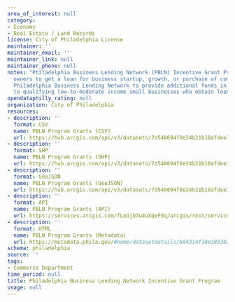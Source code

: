 ```yaml
---
area_of_interest: null
category:
- Economy
- Real Estate / Land Records
license: City of Philadelphia License
maintainer: ''
maintainer_email: ''
maintainer_link: null
maintainer_phone: null
notes: "Philadelphia Business Lending Network (PBLN) Incentive Grant Program is an initiative to enable undercapitalized business 
  owners to get a loan for business startup, growth, or purchase of commercial property. This program builds on the innovative 
  Philadelphia Business Lending Network to provide additional funds in the form of grants, up to $35,000, up to 50% of loan amount, 
  to qualifying low-to-moderate income small businesses who obtain loans through the members of Philadelphia Business Lending Network."
opendataphilly_rating: null
organization: City of Philadelphia
resources:
- description: ''
  format: CSV
  name: PBLN Program Grants (CSV)
  url: https://hub.arcgis.com/api/v3/datasets/7d548694f8e24b21b18afdee7e3370cd_0/downloads/data?format=csv&spatialRefId=3857&where=1%3D1
- description: ''
  format: SHP
  name: PBLN Program Grants (SHP)
  url: https://hub.arcgis.com/api/v3/datasets/7d548694f8e24b21b18afdee7e3370cd_0/downloads/data?format=shp&spatialRefId=3857&where=1%3D1
- description: ''
  format: GeoJSON
  name: PBLN Program Grants (GeoJSON)
  url: https://hub.arcgis.com/api/v3/datasets/7d548694f8e24b21b18afdee7e3370cd_0/downloads/data?format=geojson&spatialRefId=4326&where=1%3D1
- description: ''
  format: API
  name: PBLN Program Grants (API)
  url: https://services.arcgis.com/fLeGjb7u4uXqeF9q/arcgis/rest/services/philadelphia_business_lending_network_incentive_grant_program/FeatureServer/0/query?outFields=*&where=1%3D1
- description: ''
  format: HTML
  name: PBLN Program Grants (Metadata)
  url: https://metadata.phila.gov/#home/datasetdetails/684314f10e388302d5089ebe/representationdetails/684314f10e388302d5089ecd/
schema: philadelphia
source: ''
tags:
- Commerce Department
time_period: null
title: Philadelphia Business Lending Network Incentive Grant Program
usage: null
---
```

